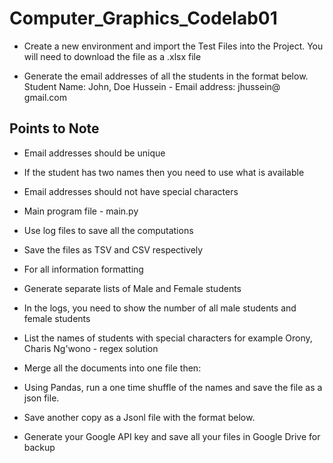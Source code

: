 # Computer_Graphics_Codelab01

- Create a new environment and import the Test Files into the Project. You will need to download the file as a .xlsx file
  
- Generate the email addresses of all the students in the format below. 
  Student Name: John, Doe Hussein - Email address: jhussein@ gmail.com
  
## Points to Note
- Email addresses should be unique
- If the student has two names then you need to use what is available
- Email addresses should not have special characters
- Main program file - main.py
- Use log files to save all the computations
- Save the files as TSV and CSV respectively
- For all information formatting 
- Generate separate lists of Male and Female students
- In the logs, you need to show the number of all male students and female students
- List the names of students with special characters for example Orony, Charis Ng'wono - regex solution

- Merge all the documents into one file then:
- Using Pandas, run a one time shuffle of the names and save the file as a json file. 
- Save another copy as a Jsonl file with the format below. 

- Generate your Google API key and save all your files in Google Drive for backup
